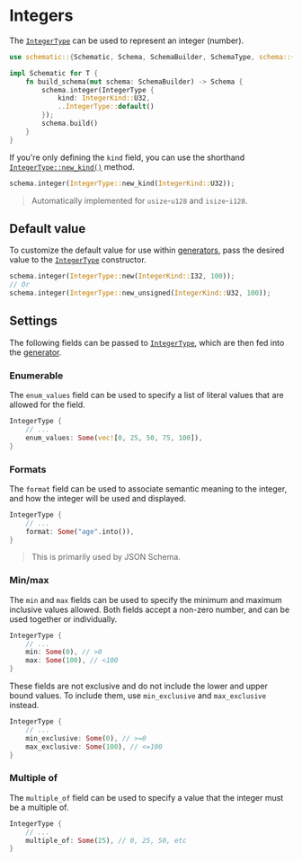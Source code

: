 # Integers

The [`IntegerType`][integer] can be used to represent an integer (number).

```rust
use schematic::{Schematic, Schema, SchemaBuilder, SchemaType, schema::{IntegerType, IntegerKind}};

impl Schematic for T {
	fn build_schema(mut schema: SchemaBuilder) -> Schema {
		schema.integer(IntegerType {
			kind: IntegerKind::U32,
			..IntegerType::default()
		});
		schema.build()
	}
}
```

If you're only defining the `kind` field, you can use the shorthand
[`IntegerType::new_kind()`](https://docs.rs/schematic/latest/schematic/struct.IntegerType.html#method.new_kind)
method.

```rust
schema.integer(IntegerType::new_kind(IntegerKind::U32));
```

> Automatically implemented for `usize`-`u128` and `isize`-`i128`.

## Default value

To customize the default value for use within [generators](./generator/index.md), pass the desired
value to the [`IntegerType`][integer] constructor.

```rust
schema.integer(IntegerType::new(IntegerKind::I32, 100));
// Or
schema.integer(IntegerType::new_unsigned(IntegerKind::U32, 100));
```

## Settings

The following fields can be passed to [`IntegerType`][integer], which are then fed into the
[generator](./generator/index.md).

### Enumerable

The `enum_values` field can be used to specify a list of literal values that are allowed for the
field.

```rust
IntegerType {
	// ...
	enum_values: Some(vec![0, 25, 50, 75, 100]),
}
```

### Formats

The `format` field can be used to associate semantic meaning to the integer, and how the integer
will be used and displayed.

```rust
IntegerType {
	// ...
	format: Some("age".into()),
}
```

> This is primarily used by JSON Schema.

### Min/max

The `min` and `max` fields can be used to specify the minimum and maximum inclusive values allowed.
Both fields accept a non-zero number, and can be used together or individually.

```rust
IntegerType {
	// ...
	min: Some(0), // >0
	max: Some(100), // <100
}
```

These fields are not exclusive and do not include the lower and upper bound values. To include them,
use `min_exclusive` and `max_exclusive` instead.

```rust
IntegerType {
	// ...
	min_exclusive: Some(0), // >=0
	max_exclusive: Some(100), // <=100
}
```

### Multiple of

The `multiple_of` field can be used to specify a value that the integer must be a multiple of.

```rust
IntegerType {
	// ...
	multiple_of: Some(25), // 0, 25, 50, etc
}
```

[integer]: https://docs.rs/schematic/latest/schematic/schema/struct.IntegerType.html
